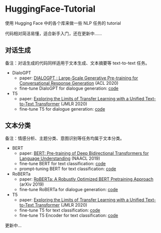 # HuggingFace-Tutorial

使用 Hugging Face 中的各个库来做一些 NLP 任务的 tutorial

代码相对简洁易懂，适合新手入门，还在更新中……

## 对话生成

备注：对话生成的代码同样适用于文本生成、文本摘要等 text-to-text 任务。

- DialoGPT
  - paper: [DIALOGPT : Large-Scale Generative Pre-training for Conversational Response Generation](https://aclanthology.org/2020.acl-demos.30/)  (ACL 2020)  
  - fine-tune DialoGPT for dialogue generation: [code](https://github.com/friedrichor/NLP-HuggingFace-Tutorial/tree/main/dialogue_generation/DialoGPT)
- T5
  - paper: [Exploring the Limits of Transfer Learning with a Unified Text-to-Text Transformer](https://jmlr.org/papers/v21/20-074.html) (JMLR 2020)
  - fine-tune T5 for dialogue generation: [code](https://github.com/friedrichor/NLP-HuggingFace-Tutorial/tree/main/dialogue_generation/T5)

## 文本分类

备注：情感分析、主题分类、意图识别等任务均属于文本分类。

- BERT
  - paper: [BERT: Pre-training of Deep Bidirectional Transformers for Language Understanding](https://aclanthology.org/N19-1423/) (NAACL 2019)
  - fine-tune BERT for text classification: [code](https://github.com/friedrichor/NLP-HuggingFace-Tutorial/tree/main/text_classification/BERT)
  - prompt-tuning BERT for text classification: [code](https://github.com/friedrichor/NLP-HuggingFace-Tutorial/tree/main/text_classification_Prompt/BERT)
- RoBERTa
  - paper: [RoBERTa: A Robustly Optimized BERT Pretraining Approach](https://arxiv.org/abs/1907.11692) (arXiv 2019)
  - fine-tune RoBERTa for dialogue generation: [code](https://github.com/friedrichor/NLP-HuggingFace-Tutorial/tree/main/text_classification/RoBERTa)
- T5
  - paper: [Exploring the Limits of Transfer Learning with a Unified Text-to-Text Transformer](https://jmlr.org/papers/v21/20-074.html) (JMLR 2020)
  - fine-tune T5 for text classification: [code](https://github.com/friedrichor/NLP-HuggingFace-Tutorial/tree/main/text_classification/T5)
  - fine-tune T5 Encoder for text classification: [code](https://github.com/friedrichor/NLP-HuggingFace-Tutorial/tree/main/text_classification/T5Encoder)

更新中...
